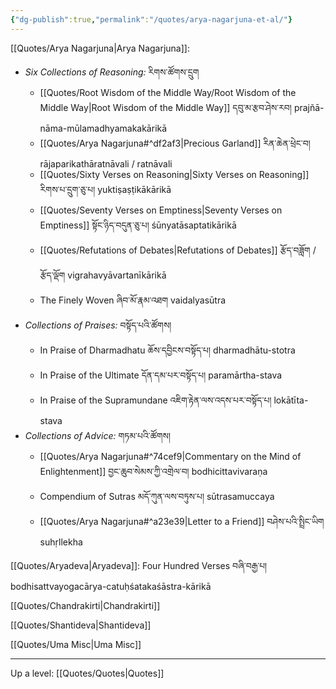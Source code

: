 ```yaml
---
{"dg-publish":true,"permalink":"/quotes/arya-nagarjuna-et-al/"}
---
```


[[Quotes/Arya Nagarjuna\|Arya Nagarjuna]]: 
- *Six Collections of Reasoning:* རིགས་ཚོགས་དྲུག
	- [[Quotes/Root Wisdom of the Middle Way/Root Wisdom of the Middle Way\|Root Wisdom of the Middle Way]] དབུ་མ་རྩབ་ཤེས་རབ། prajñā-nāma-mūlamadhyamakakārikā
	- [[Quotes/Arya Nagarjuna#^df2af3\|Precious Garland]] རིན་ཆེན་ཕྲེང་བ། rājaparikathāratnāvali / ratnāvali
	- [[Quotes/Sixty Verses on Reasoning\|Sixty Verses on Reasoning]] རིགས་པ་དྲུག་ཅུ་པ། yuktiṣaṣṭikākārikā
	- [[Quotes/Seventy Verses on Emptiness\|Seventy Verses on Emptiness]] སྟོང་ཉིད་བདུན་ཅུ་པ། śūnyatāsaptatikārikā
	- [[Quotes/Refutations of Debates\|Refutations of Debates]] རྩོད་བཟློག / རྩོད་ལྡོག vigrahavyāvartanīkārikā
	- The Finely Woven ཞིབ་མོ་རྣམ་འཐག vaidalyasūtra
- *Collections of Praises:* བསྟོད་པའི་ཚོགས།
	- In Praise of Dharmadhatu ཆོས་དབྱིངས་བསྟོད་པ། dharmadhātu-stotra
	- In Praise of the Ultimate དོན་དམ་པར་བསྟོད་པ། paramārtha-stava
	- In Praise of the Supramundane འཇིག་རྟེན་ལས་འདས་པར་བསྟོད་པ། lokātīta-stava
- *Collections of Advice:* གཏམ་པའི་ཚོགས།
	- [[Quotes/Arya Nagarjuna#^74cef9\|Commentary on the Mind of Enlightenment]] བྱང་ཆུབ་སེམས་ཀྱི་འགྲེལ་བ། bodhicittavivaraṇa
	- Compendium of Sutras མདོ་ཀུན་ལས་བཏུས་པ། sūtrasamuccaya
	- [[Quotes/Arya Nagarjuna#^a23e39\|Letter to a Friend]] བཤེས་པའི་སྤྲིང་ཡིག suhṛllekha

[[Quotes/Aryadeva\|Aryadeva]]: Four Hundred Verses བཞི་བརྒྱ་པ། bodhisattvayogacārya-catuḥśatakaśāstra-kārikā

[[Quotes/Chandrakirti\|Chandrakirti]]

[[Quotes/Shantideva\|Shantideva]]

[[Quotes/Uma Misc\|Uma Misc]]




---
Up a level: [[Quotes/Quotes\|Quotes]]